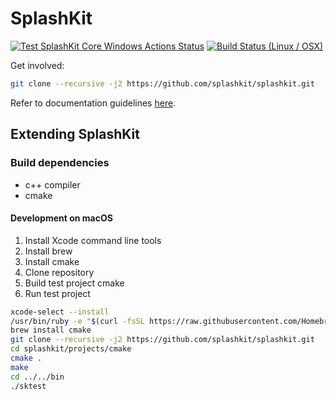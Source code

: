 # SplashKit

[![Test SplashKit Core Windows Actions Status](https://github.com/splashkit/splashkit-core/workflows/Test%20SplashKit%20Core%20Windows/badge.svg)](https://github.com/splashkit/splashkit-core/actions) [![Build Status (Linux / OSX)](https://travis-ci.org/splashkit/splashkit-core.svg?branch=develop)](https://travis-ci.org/splashkit/splashkit-core)

Get involved:

```bash
git clone --recursive -j2 https://github.com/splashkit/splashkit.git
```

Refer to documentation guidelines [here](https://github.com/splashkit/splashkit-translator#splashkit-documentation-guidelines).

## Extending SplashKit

### Build dependencies

* c++ compiler
* cmake

#### Development on macOS

1. Install Xcode command line tools
1. Install brew
1. Install cmake
1. Clone repository
1. Build test project cmake
1. Run test project

```sh
xcode-select --install
/usr/bin/ruby -e "$(curl -fsSL https://raw.githubusercontent.com/Homebrew/install/master/install)"
brew install cmake
git clone --recursive -j2 https://github.com/splashkit/splashkit.git
cd splashkit/projects/cmake
cmake .
make
cd ../../bin
./sktest
```
